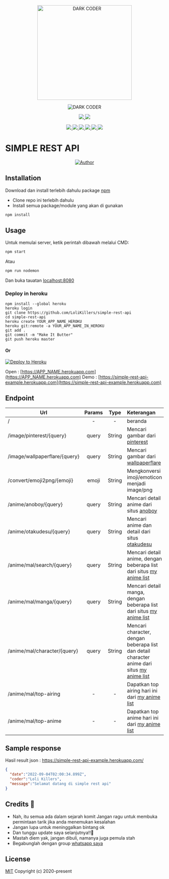 <div align="center">
<img src="https://telegra.ph/file/7c6f01f90025391361689.png" alt="DARK CODER" width="300" />

![DARK CODER](https://socialify.git.ci/LoliKillers/simple-rest-api/image?description=1&font=Source%20Code%20Pro&forks=1&language=1&owner=1&pattern=Floating%20Cogs&stargazers=1&theme=Dark) <br>

<p align="center">
<a href="https://wa.me/6285785445412" alt="Whatsapp!"> <img src="https://aleen42.github.io/badges/src/whatsapp.svg" /> </a>
<a href="https://github.com/LoliKillers/simple-rest-api/graphs/commit-activity" alt="Maintenance"> <img src="https://img.shields.io/badge/Maintained%3F-yes-green.svg" /> </a>
</p>
<p align="center">
<a href="https://github.com/LoliKillers/simple-rest-api" alt="GitHub closed issues"> <img src="https://img.shields.io/github/issues-closed-raw/LoliKillers/simple-rest-api?style=flat&logo=github&color=success" /> </a>
<a href="https://github.com/LoliKillers/simple-rest-api" alt="GitHub commit activity"> <img src="https://img.shields.io/github/commit-activity/m/LoliKillers/simple-rest-api" /> </a>
<a href="https://github.com/LoliKillers/simple-rest-api/graphs/contributors" alt="GitHub contributors"> <img src="https://img.shields.io/github/contributors/LoliKillers/simple-rest-api?style=flat&logo=github" /> </a>
<a href="https://github.com/LoliKillers/simple-rest-api/network/members" alt="GitHub forks"> <img src="https://img.shields.io/github/forks/LoliKillers/simple-rest-api?label=Forks&logo=github" /> </a>
<a href="https://github.com/LoliKillers/simple-rest-api" alt="GitHub closed pull requests"> <img src="https://img.shields.io/github/issues-pr-closed-raw/LoliKillers/simple-rest-api?color=success" /> </a>
<a href="https://github.com/LoliKillers/simple-rest-api" alt="GitHub issues"> <img src="https://img.shields.io/github/issues-raw/LoliKillers/simple-rest-api?style=flat&logo=github&color=yellow" /> </a>
</p>
</div>

# SIMPLE REST API

>
>
>
</div>
<p align="center">
  <a href="https://github.com/LoliKillers"><img title="Author" src="https://img.shields.io/badge/Author-Loli Killers-red.svg?style=for-the-badge&logo=github" /></a>
  <h4 align="center">
</h4>
</p>

## Installation

Download dan install terlebih dahulu package [npm](https://npmjs.com/)

* Clone repo ini terlebih dahulu
* Install semua package/module yang akan di gunakan
```bash
npm install
```

## Usage

Untuk memulai server, ketik perintah dibawah melalui CMD:
```bash
npm start
```
Atau
```bash
npm run nodemon
```
Dan buka tauatan [localhost:8080](http://localhost:8080/)

### Deploy in heroku

```shell
npm install --global heroku
heroku login
git clone https://github.com/LoliKillers/simple-rest-api
cd simple-rest-api
heroku create YOUR_APP_NAME_HEROKU
heroku git:remote -a YOUR_APP_NAME_IN_HEROKU
git add .
git commit -m "Make It Butter"
git push heroku master
```

#### Or

[![Deploy to Heroku](https://www.herokucdn.com/deploy/button.svg)](https://heroku.com/deploy?template=https://github.com/LoliKillers/simple-rest-api)

Open : [https://APP_NAME.herokuapp.com](https://APP_NAME.herokuapp.com)
Demo : [https://simple-rest-api-example.herokuapp.com](https://simple-rest-api-example.herokuapp.com)

## Endpoint

| Url        | Params           | Type | Keterangan |
| ------------- |:-------------:| :-----:|  :-----|
| /      | - | - | beranda  
| /image/pinterest/{query}    | query |  String | Mencari gambar dari [pinterest](https://id.pinterest.ca) |
| /image/wallpaperflare/{query}    | query |  String | Mencari gambar dari [wallpaperflare](https://wallpaperflare.com) |
| /convert/emoji2png/{emoji}    | emoji |  String | Mengkonversi imoji/emoticon menjadi image/png |
| /anime/anoboy/{query} | query | String | Mencari detail anime dari situs [anoboy](https://62.182.83.93) |
| /anime/otakudesu/{query} | query | String | Mencari anime dan detail dari situs [otakudesu](https://otakudesu.fun/) |
| /anime/mal/search/{query} | query | String | Mencari detail anime, dengan beberapa list dari situs [my anime list](https://myanimelist.net) |
| /anime/mal/manga/{query} | query | String | Mencari detail manga, dengan beberapa list dari situs [my anime list](https://myanimelist.net) |
| /anime/mal/character/{query} | query | String | Mencari character, dengan beberapa list dan detail character anime dari situs [my anime list](https://myanimelist.net) |
| /anime/mal/top-airing | - | - | Dapatkan top airing hari ini dari [my anime list](https://myanimelist.net) |
| /anime/mal/top-anime | - | - | Dapatkan top anime hari ini dari [my anime list](https://myanimelist.net) |


## Sample response

Hasil result json : https://simple-rest-api-example.herokuapp.com/
```json
{
  "date":"2022-09-04T02:00:34.899Z",
  "coder":"Loli Killers",
  "message":"Selamat datang di simple rest api"
}
```

## Credits 📍
* Nah, itu semua ada dalam sejarah komit
Jangan ragu untuk membuka permintaan tarik jika anda menemukan kesalahan
* Jangan lupa untuk meninggalkan bintang ok
* Dan tunggu update saya selanjutnya!!👣
* Mastah diem yak, jangan dibuli, namanya juga pemula stah
* Begabunglah dengan group [whatsapp saya](https://chat.whatsapp.com/EH9g1SKf588HXEFY51zQMu)


## License
[MIT](https://choosealicense.com/licenses/mit/)
Copyright (c) 2020-present
